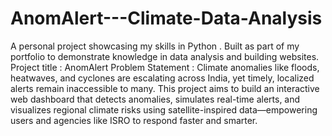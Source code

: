 # AnomAlert---Climate-Data-Analysis
A personal project showcasing my skills in Python . Built as part of my portfolio to demonstrate knowledge in data analysis and building websites.
Project title : AnomAlert                                                                                                                                                                                                           Problem Statement :
Climate anomalies like floods, heatwaves, and cyclones are escalating across India, yet timely, localized alerts remain inaccessible to many. This project aims to build an interactive web dashboard that detects anomalies, simulates real-time alerts, and visualizes regional climate risks using satellite-inspired data—empowering users and agencies like ISRO to respond faster and smarter.
